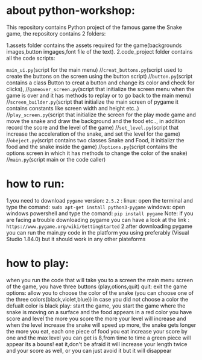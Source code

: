 # about python-workshop:
This repository contains Python project of the famous game the Snake game, the repository contains 2 folders:

1.assets folder contains the assets required for the game(backgrounds images,button imgages,font file of the text).
2.code_project folder contains all the code scripts:

`main_ui.py`(script for the main menu)
//`creat_buttons.py`(script used to create the buttons on the screen using the button script)
//`button.py`(script contains a class Button to creat a button and change its color and check for clicks),
//`gameover_screen.py`(script that initialize the screen menu when the game is over and it has methods to replay or to go back to the main menu)
//`screen_builder.py`(script that initialize the main screen of pygame it contains constants like screen width and height etc..)
//`play_screen.py`(script that initialize the screen for the play mode game and move the snake and draw the background and the food etc.., in addition record the score and the level of the game)
//`set_level.py`(script that increase the acceleration of the snake, and set the level for the game)
//`obeject.py`(script contains two classes Snake and Food, it initializr the food and the snake inside the game)
//`options.py`(script contains the options screen in which it has methods to change the color of the snake)
//`main.py`(script main or the code caller)

# how to run:
1.you need to download `pygame` version: `2.5.2` :
linux: open the terminal and type the comand: `sudo apt-get install python3-pygame`
windows: open windows powershell and type the comand: `pip install pygame`
Note: if you are facing a trouble downloading pygame you can have a look at the link : `https://www.pygame.org/wiki/GettingStarted`
2.after downloading pygame you can run the main.py code in the platform you using preferably (Visual Studio 1.84.0) but it should work in any other plateforms

# how to play:
when you run the code that will take you to a screen the main menu screen of the game, you have three buttons (play,otions,quit)
quit: exit the game
options: allow you to choose the color of the snake (you can choose one of the three colors(black,violet,blue)) in case you did not choose a color the defualt color is black
play: start the game, you start the game where the snake is moving on a surface and the food appears in a red color you have score and level the more you score the more your level will increase and when the level increase the snake will speed up more, the snake gets longer the more you eat, each one piece of food you eat increase your score by one and the max level you can get is 8,from time to time a green piece will appear its a bouns! eat it,don't be afraid it will increase your length twice and your score as well, or you can just avoid it but it will disappear
